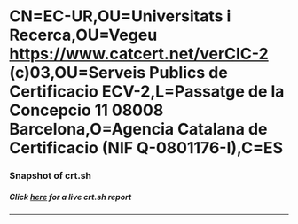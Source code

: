 # CN=EC-UR,OU=Universitats i Recerca,OU=Vegeu https://www.catcert.net/verCIC-2 (c)03,OU=Serveis Publics de Certificacio ECV-2,L=Passatge de la Concepcio 11 08008 Barcelona,O=Agencia Catalana de Certificacio (NIF Q-0801176-I),C=ES
### Snapshot of crt.sh
##### Click [here](https://crt.sh/?q=Serial_6374000AED91198549E850272566691C) for a live crt.sh report

---
